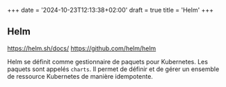 +++
date = '2024-10-23T12:13:38+02:00'
draft = true
title = 'Helm'
+++


## Helm

https://helm.sh/docs/
https://github.com/helm/helm

Helm se définit comme gestionnaire de paquets pour Kubernetes.
Les paquets sont appelés `charts`.
Il permet de définir et de gérer un ensemble de ressource Kubernetes de manière idempotente.
